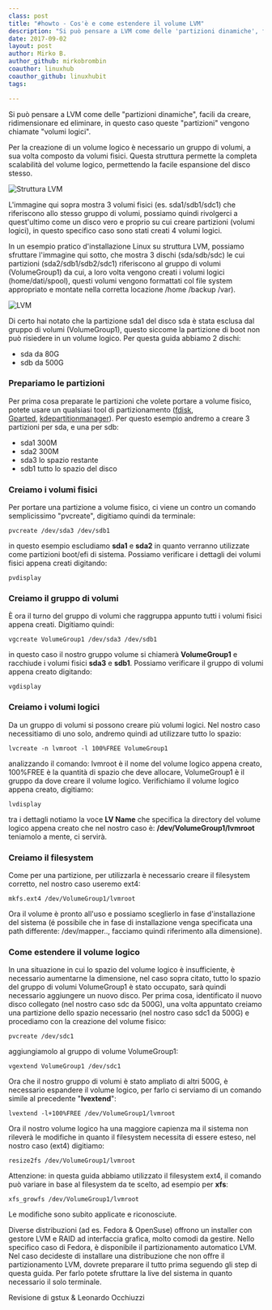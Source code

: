 ```yaml
---
class: post
title: "#howto - Cos'è e come estendere il volume LVM"
description: "Si può pensare a LVM come delle 'partizioni dinamiche', facili da creare, ridimensionare ed eliminare, in questo caso queste 'partizioni' vengono chiamate volumi logici."
date: 2017-09-02
layout: post
author: Mirko B.
author_github: mirkobrombin
coauthor: linuxhub
coauthor_github: linuxhubit
tags:

---
```

Si può pensare a LVM come delle "partizioni dinamiche", facili da creare, ridimensionare ed eliminare, in questo caso queste "partizioni" vengono chiamate "volumi logici".

Per la creazione di un volume logico è necessario un gruppo di volumi, a sua volta composto da volumi fisici. Questa struttura permette la completa scalabilità del volume logico, permettendo la facile espansione del disco stesso.

![Struttura LVM](/uploads/linuxhub.it-gruppo-di-volumi-rappresentazione.png)

L'immagine qui sopra mostra 3 volumi fisici (es. sda1/sdb1/sdc1) che riferiscono allo stesso gruppo di volumi, possiamo quindi rivolgerci a quest'ultimo come un disco vero e proprio su cui creare partizioni (volumi logici), in questo specifico caso sono stati creati 4 volumi logici.

In un esempio pratico d'installazione Linux su struttura LVM, possiamo sfruttare l'immagine qui sotto, che mostra 3 dischi (sda/sdb/sdc) le cui partizioni (sda2/sdb1/sdb2/sdc1) riferiscono al gruppo di volumi (VolumeGroup1) da cui, a loro volta vengono creati i volumi logici (home/dati/spool), questi volumi vengono formattati col file system appropriato e montate nella corretta locazione /home /backup /var).

![LVM](/uploads/12-0.jpg)

Di certo hai notato che la partizione sda1 del disco sda è stata esclusa dal gruppo di volumi (VolumeGroup1), questo siccome la partizione di boot non può risiedere in un volume logico. Per questa guida abbiamo 2 dischi:

*   sda da 80G
*   sdb da 500G

### Prepariamo le partizioni

Per prima cosa preparate le partizioni che volete portare a volume fisico, potete usare un qualsiasi tool di partizionamento ([fdisk](http://www.pluto.it/files/ildp/HOWTO/Partition/x591.html), [Gparted](https://gparted.org/), [kdepartitionmanager](https://www.kde.org/applications/system/kdepartitionmanager/)). Per questo esempio andremo a creare 3 partizioni per sda, e una per sdb:

*   sda1 300M
*   sda2 300M
*   sda3 lo spazio restante
*   sdb1 tutto lo spazio del disco

### Creiamo i volumi fisici

Per portare una partizione a volume fisico, ci viene un contro un comando semplicissimo "pvcreate", digitiamo quindi da terminale:

    pvcreate /dev/sda3 /dev/sdb1

in questo esempio escludiamo **sda1** e **sda2** in quanto verranno utilizzate come partizioni boot/efi di sistema. Possiamo verificare i dettagli dei volumi fisici appena creati digitando:

    pvdisplay

### Creiamo il gruppo di volumi

È ora il turno del gruppo di volumi che raggruppa appunto tutti i volumi fisici appena creati. Digitiamo quindi:

    vgcreate VolumeGroup1 /dev/sda3 /dev/sdb1

in questo caso il nostro gruppo volume si chiamerà **VolumeGroup1** e racchiude i volumi fisici **sda3** e **sdb1**. Possiamo verificare il gruppo di volumi appena creato digitando:

    vgdisplay

### Creiamo i volumi logici

Da un gruppo di volumi si possono creare più volumi logici. Nel nostro caso necessitiamo di uno solo, andremo quindi ad utilizzare tutto lo spazio:

    lvcreate -n lvmroot -l 100%FREE VolumeGroup1

analizzando il comando: lvmroot è il nome del volume logico appena creato, 100%FREE è la quantità di spazio che deve allocare, VolumeGroup1 è il gruppo da dove creare il volume logico. Verifichiamo il volume logico appena creato, digitiamo:

    lvdisplay

tra i dettagli notiamo la voce **LV Name** che specifica la directory del volume logico appena creato che nel nostro caso è: **/dev/VolumeGroup1/lvmroot** teniamolo a mente, ci servirà.

### **Creiamo il filesystem**

Come per una partizione, per utilizzarla è necessario creare il filesystem corretto, nel nostro caso useremo ext4:

    mkfs.ext4 /dev/VolumeGroup1/lvmroot

Ora il volume è pronto all'uso e possiamo sceglierlo in fase d'installazione del sistema (é possibile che in fase di installazione venga specificata una path differente: /dev/mapper.., facciamo quindi riferimento alla dimensione).

### Come estendere il volume logico

In una situazione in cui lo spazio del volume logico è insufficiente, è necessario aumentarne la dimensione, nel caso sopra citato, tutto lo spazio del gruppo di volumi VolumeGroup1 è stato occupato, sarà quindi necessario aggiungere un nuovo disco. Per prima cosa, identificato il nuovo disco collegato (nel nostro caso sdc da 500G), una volta appuntato creiamo una partizione dello spazio necessario (nel nostro caso sdc1 da 500G) e procediamo con la creazione del volume fisico:

    pvcreate /dev/sdc1

aggiungiamolo al gruppo di volume VolumeGroup1:

    vgextend VolumeGroup1 /dev/sdc1

Ora che il nostro gruppo di volumi è stato ampliato di altri 500G, è necessario espandere il volume logico, per farlo ci serviamo di un comando simile al precedente "**lvextend**":

    lvextend -l+100%FREE /dev/VolumeGroup1/lvmroot

Ora il nostro volume logico ha una maggiore capienza ma il sistema non rileverà le modifiche in quanto il filesystem necessita di essere esteso, nel nostro caso (ext4) digitiamo:

    resize2fs /dev/VolumeGroup1/lvmroot

Attenzione: in questa guida abbiamo utilizzato il filesystem ext4, il comando può variare in base al filesystem da te scelto, ad esempio per **xfs**:

    xfs_growfs /dev/VolumeGroup1/lvmroot

Le modifiche sono subito applicate e riconosciute.

Diverse distribuzioni (ad es. Fedora & OpenSuse) offrono un installer con gestore LVM e RAID ad interfaccia grafica, molto comodi da gestire. Nello specifico caso di Fedora, è disponibile il partizionamento automatico LVM.  
Nel caso decideste di installare una distribuzione che non offre il partizionamento LVM, dovrete preparare il tutto prima seguendo gli step di questa guida. Per farlo potete sfruttare la live del sistema in quanto necessario il solo terminale.

Revisione di gstux & Leonardo Occhiuzzi